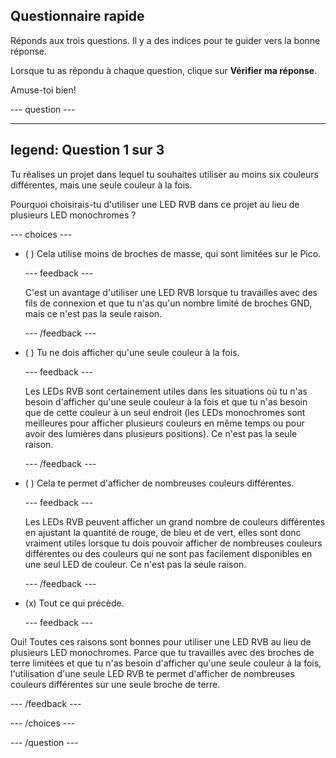 ## Questionnaire rapide

Réponds aux trois questions. Il y a des indices pour te guider vers la bonne réponse.

Lorsque tu as répondu à chaque question, clique sur **Vérifier ma réponse**.

Amuse-toi bien!

--- question ---

---
legend: Question 1 sur 3
---

Tu réalises un projet dans lequel tu souhaites utiliser au moins six couleurs différentes, mais une seule couleur à la fois.

Pourquoi choisirais-tu d'utiliser une LED RVB dans ce projet au lieu de plusieurs LED monochromes ?

--- choices ---

- ( ) Cela utilise moins de broches de masse, qui sont limitées sur le Pico.

  --- feedback ---

  C'est un avantage d'utiliser une LED RVB lorsque tu travailles avec des fils de connexion et que tu n'as qu'un nombre limité de broches GND, mais ce n'est pas la seule raison.

  --- /feedback ---

- ( ) Tu ne dois afficher qu'une seule couleur à la fois.

  --- feedback ---

  Les LEDs RVB sont certainement utiles dans les situations où tu n'as besoin d'afficher qu'une seule couleur à la fois et que tu n'as besoin que de cette couleur à un seul endroit (les LEDs monochromes sont meilleures pour afficher plusieurs couleurs en même temps ou pour avoir des lumières dans plusieurs positions). Ce n'est pas la seule raison.

  --- /feedback ---

- ( ) Cela te permet d'afficher de nombreuses couleurs différentes.

  --- feedback ---

  Les LEDs RVB peuvent afficher un grand nombre de couleurs différentes en ajustant la quantité de rouge, de bleu et de vert, elles sont donc vraiment utiles lorsque tu dois pouvoir afficher de nombreuses couleurs différentes ou des couleurs qui ne sont pas facilement disponibles en une seul LED de couleur. Ce n'est pas la seule raison.

  --- /feedback ---

- (x) Tout ce qui précède.

  --- feedback ---

Oui! Toutes ces raisons sont bonnes pour utiliser une LED RVB au lieu de plusieurs LED monochromes. Parce que tu travailles avec des broches de terre limitées et que tu n'as besoin d'afficher qu'une seule couleur à la fois, l'utilisation d'une seule LED RVB te permet d'afficher de nombreuses couleurs différentes sur une seule broche de terre.

  --- /feedback ---

--- /choices ---

--- /question ---
